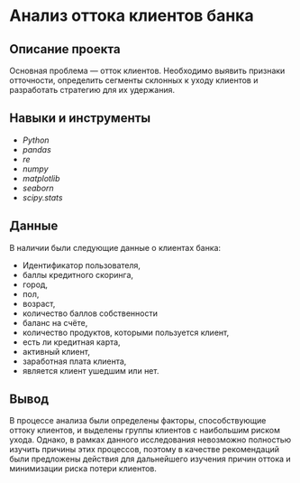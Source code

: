 # Анализ оттока клиентов банка

## Описание проекта
Основная проблема — отток клиентов. Необходимо выявить признаки отточности, определить сегменты склонных к уходу клиентов и разработать стратегию для их удержания.

## Навыки и инструменты
- *Python*
- *pandas*
- *re*
- *numpy*
- *matplotlib*
- *seaborn*
- *scipy.stats*
  
## Данные
В наличии были следующие данные о клиентах банка:
- Идентификатор пользователя,
- баллы кредитного скоринга,
- город,
- пол,
- возраст,
- количество баллов собственности
- баланс на счёте,
- количество продуктов, которыми пользуется клиент,
- есть ли кредитная карта,
- активный клиент,
- заработная плата клиента,
- является клиент ушедшим или нет.

## Вывод
В процессе анализа были определены факторы, способствующие оттоку клиентов, и выделены группы клиентов с наибольшим риском ухода. Однако, в рамках данного исследования невозможно полностью изучить причины этих процессов, поэтому в качестве рекомендаций были предложены действия для дальнейшего изучения причин оттока и минимизации риска потери клиентов.
